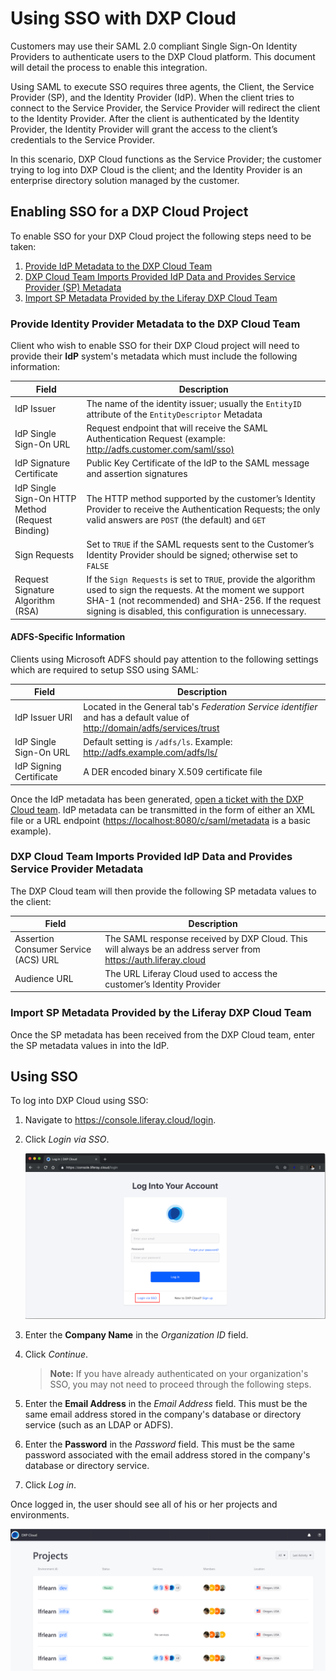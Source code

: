 # Using SSO with DXP Cloud

Customers may use their SAML 2.0 compliant Single Sign-On Identity Providers to authenticate users to the DXP Cloud platform. This document will detail the process to enable this integration.

Using SAML to execute SSO requires three agents, the Client, the Service Provider (SP), and the Identity Provider (IdP). When the client tries to connect to the Service Provider, the Service Provider will redirect the client to the Identity Provider. After the client is authenticated by the Identity Provider, the Identity Provider will grant the access to the client’s credentials to the Service Provider.

In this scenario, DXP Cloud functions as the Service Provider; the customer trying to log into DXP Cloud is the client; and the Identity Provider is an enterprise directory solution managed by the customer.

## Enabling SSO for a DXP Cloud Project

To enable SSO for your DXP Cloud project the following steps need to be taken:

1. [Provide IdP Metadata to the DXP Cloud Team](#provide-identity-provider-metadata-to-the-dxp-cloud-team)
1. [DXP Cloud Team Imports Provided IdP Data and Provides Service Provider (SP) Metadata](#dxp-cloud-team-imports-provided-idp-data-and-provides-service-provider-metadata)
1. [Import SP Metadata Provided by the Liferay DXP Cloud Team](#import-sp-metadata-provided-by-the-liferay-dxp-cloud-team)

### Provide Identity Provider Metadata to the DXP Cloud Team

Client who wish to enable SSO for their DXP Cloud project will need to provide their **IdP** system's metadata which must include the following information:

| Field | Description |
| --- | --- |
| IdP Issuer | The name of the identity issuer; usually the `EntityID` attribute of the `EntityDescriptor` Metadata |
| IdP Single Sign-On URL | Request endpoint that will receive the SAML Authentication Request (example: <http://adfs.customer.com/saml/sso)> |
| IdP Signature Certificate | Public Key Certificate of the IdP to the SAML message and assertion signatures |
| IdP Single Sign-On HTTP Method (Request Binding) | The HTTP method supported by the customer’s Identity Provider to receive the Authentication Requests; the only valid answers are `POST` (the default) and `GET` |
| Sign Requests | Set to `TRUE` if the SAML requests sent to the Customer’s Identity Provider should be signed; otherwise set to `FALSE` |
| Request Signature Algorithm (RSA) | If the `Sign Requests` is set to `TRUE`, provide the algorithm used to sign the requests. At the moment we support SHA-1 (not recommended) and SHA-256. If the request signing is disabled, this configuration is unnecessary. |

#### ADFS-Specific Information

Clients using Microsoft ADFS should pay attention to the following settings which are required to setup SSO using SAML:

| Field | Description |
| --- | --- |
| IdP Issuer URI |Located in the General tab's _Federation Service identifier_ and has a default value of <http://domain/adfs/services/trust> |
| IdP Single Sign-On URL | Default setting is `/adfs/ls`. Example: <http://adfs.example.com/adfs/ls/> |
| IdP Signing Certificate | A DER encoded binary X.509 certificate file |

Once the IdP metadata has been generated, [open a ticket with the DXP Cloud team](https://help.liferay.com/hc/). IdP metadata can be transmitted in the form of either an XML file or a URL endpoint (<https://localhost:8080/c/saml/metadata> is a basic example).

### DXP Cloud Team Imports Provided IdP Data and Provides Service Provider Metadata

The DXP Cloud team will then provide the following SP metadata values to the client:

| Field | Description |
| --- | --- |
| Assertion Consumer Service (ACS) URL | The SAML response received by DXP Cloud. This will always be an address server from <https://auth.liferay.cloud> |
| Audience URL | The URL Liferay Cloud used to access the customer’s Identity Provider |

### Import SP Metadata Provided by the Liferay DXP Cloud Team

Once the SP metadata has been received from the DXP Cloud team, enter the SP metadata values in into the IdP.

## Using SSO

To log into DXP Cloud using SSO:

1. Navigate to <https://console.liferay.cloud/login>.
1. Click _Login via SSO_.

   ![Login Page](./using-sso-with-dxp-cloud/images/01.png)

1. Enter the **Company Name** in the _Organization ID_ field.
1. Click _Continue_.

    > **Note:** If you have already authenticated on your organization's SSO, you may not need to proceed through the following steps.

1. Enter the **Email Address** in the _Email Address_ field. This must be the same email address stored in the company's database or directory service (such as an LDAP or ADFS).
1. Enter the **Password** in the _Password_ field. This must be the same password associated with the email address stored in the company's database or directory service.
1. Click _Log in_.

Once logged in, the user should see all of his or her projects and environments.

![projects page](./using-sso-with-dxp-cloud/images/02.png)
